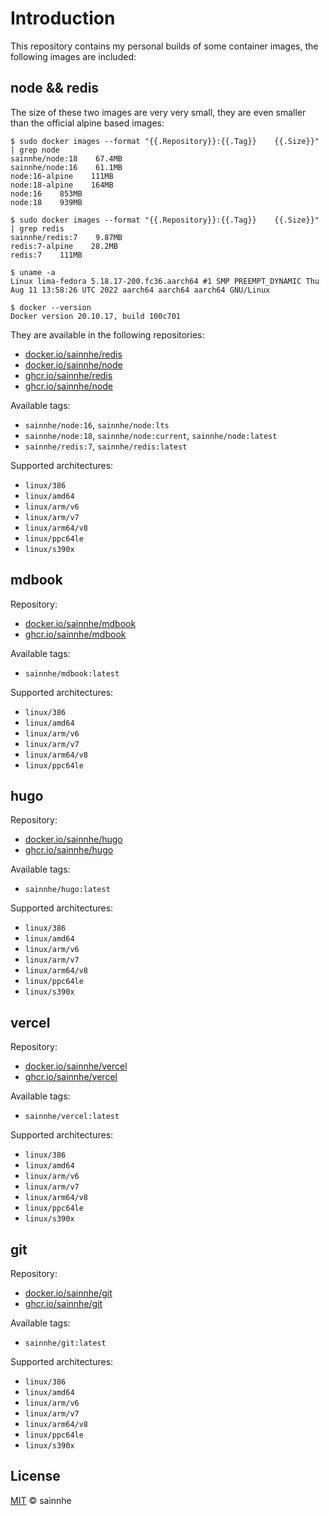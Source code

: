 # Introduction

This repository contains my personal builds of some container images, the following images are included:

## node && redis

The size of these two images are very very small, they are even smaller than the official alpine based images:

```shell
$ sudo docker images --format "{{.Repository}}:{{.Tag}}    {{.Size}}" | grep node
sainnhe/node:18    67.4MB
sainnhe/node:16    61.1MB
node:16-alpine    111MB
node:18-alpine    164MB
node:16    853MB
node:18    939MB

$ sudo docker images --format "{{.Repository}}:{{.Tag}}    {{.Size}}" | grep redis
sainnhe/redis:7    9.87MB
redis:7-alpine    28.2MB
redis:7    111MB

$ uname -a
Linux lima-fedora 5.18.17-200.fc36.aarch64 #1 SMP PREEMPT_DYNAMIC Thu Aug 11 13:58:26 UTC 2022 aarch64 aarch64 aarch64 GNU/Linux

$ docker --version
Docker version 20.10.17, build 100c701
```

They are available in the following repositories:

- [docker.io/sainnhe/redis](https://hub.docker.com/r/sainnhe/redis/tags)
- [docker.io/sainnhe/node](https://hub.docker.com/r/sainnhe/node/tags)
- [ghcr.io/sainnhe/redis](https://github.com/sainnhe/minimal-container-images/pkgs/container/redis)
- [ghcr.io/sainnhe/node](https://github.com/sainnhe/minimal-container-images/pkgs/container/node)

Available tags:

- `sainnhe/node:16`, `sainnhe/node:lts`
- `sainnhe/node:18`, `sainnhe/node:current`, `sainnhe/node:latest`
- `sainnhe/redis:7`, `sainnhe/redis:latest`

Supported architectures:

- `linux/386`
- `linux/amd64`
- `linux/arm/v6`
- `linux/arm/v7`
- `linux/arm64/v8`
- `linux/ppc64le`
- `linux/s390x`

## mdbook

Repository:

- [docker.io/sainnhe/mdbook](https://hub.docker.com/r/sainnhe/mdbook/tags)
- [ghcr.io/sainnhe/mdbook](https://github.com/sainnhe/minimal-container-images/pkgs/container/mdbook)

Available tags:

- `sainnhe/mdbook:latest`

Supported architectures:

- `linux/386`
- `linux/amd64`
- `linux/arm/v6`
- `linux/arm/v7`
- `linux/arm64/v8`
- `linux/ppc64le`

## hugo

Repository:

- [docker.io/sainnhe/hugo](https://hub.docker.com/r/sainnhe/hugo/tags)
- [ghcr.io/sainnhe/hugo](https://github.com/sainnhe/minimal-container-images/pkgs/container/hugo)

Available tags:

- `sainnhe/hugo:latest`

Supported architectures:

- `linux/386`
- `linux/amd64`
- `linux/arm/v6`
- `linux/arm/v7`
- `linux/arm64/v8`
- `linux/ppc64le`
- `linux/s390x`

## vercel

Repository:

- [docker.io/sainnhe/vercel](https://hub.docker.com/r/sainnhe/vercel/tags)
- [ghcr.io/sainnhe/vercel](https://github.com/sainnhe/minimal-container-images/pkgs/container/vercel)

Available tags:

- `sainnhe/vercel:latest`

Supported architectures:

- `linux/386`
- `linux/amd64`
- `linux/arm/v6`
- `linux/arm/v7`
- `linux/arm64/v8`
- `linux/ppc64le`
- `linux/s390x`

## git

Repository:

- [docker.io/sainnhe/git](https://hub.docker.com/r/sainnhe/git/tags)
- [ghcr.io/sainnhe/git](https://github.com/sainnhe/minimal-container-images/pkgs/container/git)

Available tags:

- `sainnhe/git:latest`

Supported architectures:

- `linux/386`
- `linux/amd64`
- `linux/arm/v6`
- `linux/arm/v7`
- `linux/arm64/v8`
- `linux/ppc64le`
- `linux/s390x`

## License

[MIT](./LICENSE) © sainnhe
